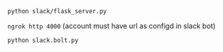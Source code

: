 `python slack/flask_server.py`

`ngrok http 4000` (account must have url as configd in slack bot)

`python slack.bolt.py`
